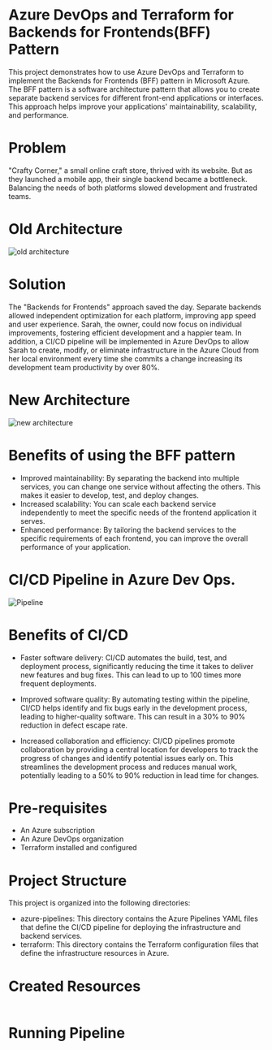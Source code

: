 # Azure DevOps and Terraform for Backends for Frontends(BFF) Pattern 
This project demonstrates how to use Azure DevOps and Terraform to implement the Backends for Frontends (BFF) pattern in Microsoft Azure. The BFF pattern is a software architecture pattern that allows you to create separate backend services for different front-end applications or interfaces. This approach helps improve your applications' maintainability, scalability, and performance. 

# Problem
"Crafty Corner," a small online craft store, thrived with its website. But as they launched a mobile app, their single backend became a bottleneck. Balancing the needs of both platforms slowed development and frustrated teams.

# Old Architecture
![old architecture]()

# Solution
The "Backends for Frontends" approach saved the day. Separate backends allowed independent optimization for each platform, improving app speed and user experience. Sarah, the owner, could now focus on individual improvements, fostering efficient development and a happier team. In addition, a CI/CD pipeline will be implemented in Azure DevOps to allow Sarah to create, modify, or eliminate infrastructure in the Azure Cloud from her local environment every time she commits a change increasing its development team productivity by over 80%.

# New Architecture
![new architecture]()

# Benefits of using the BFF pattern
- Improved maintainability: By separating the backend into multiple services, you can change one service without affecting the others. This makes it easier to develop, test, and deploy changes.
- Increased scalability: You can scale each backend service independently to meet the specific needs of the frontend application it serves.
- Enhanced performance: By tailoring the backend services to the specific requirements of each frontend, you can improve the overall performance of your application. 

#  CI/CD Pipeline in Azure Dev Ops.
![Pipeline]()

# Benefits of CI/CD
- Faster software delivery: CI/CD automates the build, test, and deployment process, significantly reducing the time it takes to deliver new features and bug fixes. This can lead to up to 100 times more frequent deployments.

- Improved software quality: By automating testing within the pipeline, CI/CD helps identify and fix bugs early in the development process, leading to higher-quality software. This can result in a 30% to 90% reduction in defect escape rate.

- Increased collaboration and efficiency: CI/CD pipelines promote collaboration by providing a central location for developers to track the progress of changes and identify potential issues early on. This streamlines the development process and reduces manual work, potentially leading to a 50% to 90% reduction in lead time for changes.

# Pre-requisites
- An Azure subscription
- An Azure DevOps organization
- Terraform installed and configured

# Project Structure
This project is organized into the following directories:

- azure-pipelines: This directory contains the Azure Pipelines YAML files that define the CI/CD pipeline for deploying the infrastructure and backend services.
- terraform: This directory contains the Terraform configuration files that define the infrastructure resources in Azure.

# Created Resources
![]()

# Running Pipeline
![]()





